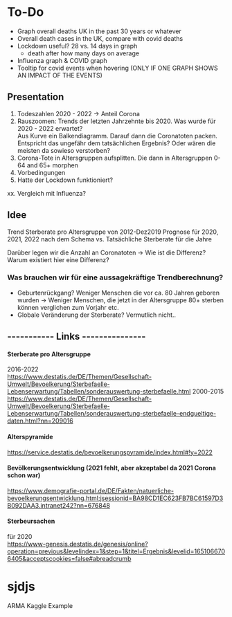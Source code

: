 # To-Do
* Graph overall deaths UK in the past 30 years or whatever
* Overall death cases in the UK, compare with covid deaths
* Lockdown useful? 28 vs. 14 days in graph
  * death after how many days on average
* Influenza graph & COVID graph
* Tooltip for covid events when hovering (ONLY IF ONE GRAPH SHOWS AN IMPACT OF THE EVENTS)
  
## Presentation
1. Todeszahlen 2020 - 2022 -> Anteil Corona
2. Rauszoomen: Trends der letzten Jahrzehnte bis 2020. Was wurde für 2020 - 2022 erwartet? \
Aus Kurve ein Balkendiagramm. Darauf dann die Coronatoten packen. Entspricht das ungefähr dem tatsächlichen Ergebnis? Oder wären die meisten da sowieso verstorben?
3. Corona-Tote in Altersgruppen aufsplitten. Die dann in Altersgruppen 0-64 and 65+ morphen
4. Vorbedingungen
5. Hatte der Lockdown funktioniert?

xx. Vergleich mit Influenza?


## Idee
Trend Sterberate pro Altersgruppe von 2012-Dez2019
Prognose für 2020, 2021, 2022 nach dem Schema
vs. Tatsächliche Sterberate für die Jahre

Darüber legen wir die Anzahl an Coronatoten
-> Wie ist die Differenz? Warum existiert hier eine Differenz?


### Was brauchen wir für eine aussagekräftige Trendberechnung?
- Geburtenrückgang?
    Weniger Menschen die vor ca. 80 Jahren geboren wurden -> Weniger Menschen, die jetzt in der Altersgruppe 80+ sterben können verglichen zum Vorjahr etc.
- Globale Veränderung der Sterberate?
    Vermutlich nicht..

## ----------- Links ---------------

#### Sterberate pro Altersgruppe
2016-2022\
https://www.destatis.de/DE/Themen/Gesellschaft-Umwelt/Bevoelkerung/Sterbefaelle-Lebenserwartung/Tabellen/sonderauswertung-sterbefaelle.html
2000-2015\
https://www.destatis.de/DE/Themen/Gesellschaft-Umwelt/Bevoelkerung/Sterbefaelle-Lebenserwartung/Tabellen/sonderauswertung-sterbefaelle-endgueltige-daten.html?nn=209016

#### Alterspyramide
https://service.destatis.de/bevoelkerungspyramide/index.html#!y=2022

#### Bevölkerungsentwicklung (2021 fehlt, aber akzeptabel da 2021 Corona schon war)
https://www.demografie-portal.de/DE/Fakten/natuerliche-bevoelkerungsentwicklung.html;jsessionid=BA98CD1EC623FB7BC61597D3B092DAA3.intranet242?nn=676848

#### Sterbeursachen
für 2020\
https://www-genesis.destatis.de/genesis/online?operation=previous&levelindex=1&step=1&titel=Ergebnis&levelid=1651066706405&acceptscookies=false#abreadcrumb

# sjdjs
ARMA
Kaggle Example